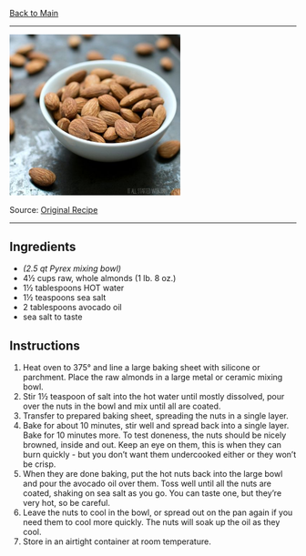 [Back to Main](/README.md)

---

<img src="/90%20Images/Roasted%20Almonds.jpg" width="300" />

Source: [Original Recipe](https://anoregoncottage.com/perfectly-salted-diy-roasted-almonds/2/)

---
## Ingredients

- *(2.5 qt Pyrex mixing bowl)*
- 4½ cups raw, whole almonds (1 lb. 8 oz.)
- 1½ tablespoons HOT water
- 1½ teaspoons sea salt
- 2 tablespoons avocado oil
- sea salt to taste

## Instructions

1. Heat oven to 375° and line a large baking sheet with silicone or parchment. Place the raw almonds in a large metal or ceramic mixing bowl.
2. Stir 1½ teaspoon of salt into the hot water until mostly dissolved, pour over the nuts in the bowl and mix until all are coated.
3. Transfer to prepared baking sheet, spreading the nuts in a single layer.
4. Bake for about 10 minutes, stir well and spread back into a single layer. Bake for 10 minutes more. To test doneness, the nuts should be nicely browned, inside and out. Keep an eye on them, this is when they can burn quickly - but you don’t want them undercooked either or they won’t be crisp.
5. When they are done baking, put the hot nuts back into the large bowl and pour the avocado oil over them. Toss well until all the nuts are coated, shaking on sea salt as you go. You can taste one, but they’re very hot, so be careful.
6. Leave the nuts to cool in the bowl, or spread out on the pan again if you need them to cool more quickly. The nuts will soak up the oil as they cool.
7. Store in an airtight container at room temperature.